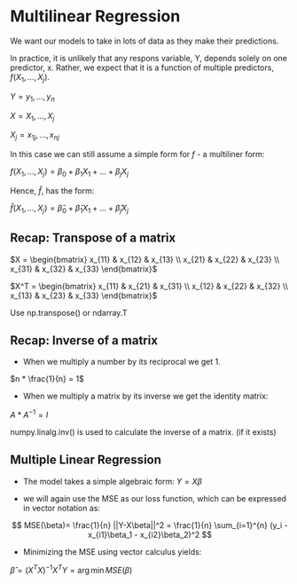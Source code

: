 #  Multilinear Regression

We want our models to take in lots of data as they make their predictions.

In practice, it is unlikely that any respons variable, Y, depends solely on one predictor, x. Rather, we expect that it is a function of multiple predictors, $f(X_1, ..., X_j)$.

$Y= y_1, ..., y_n$

$X = X_1, ..., X_j$

$X_j = x_{1j}, ..., x_{nj}$

In this case we can still assume a simple form for $f$ - a multiliner form:

$f(X_1, ..., X_j) = \beta_0 + \beta_1X_1 + ... + \beta_jX_j$

Hence, $\hat f$, has the form:

$\hat f(X_1, ..., X_j) = \hat \beta_0 + \hat \beta_1X_1 + ... + \hat \beta_jX_j$

## Recap: Transpose of a matrix

$X = \begin{bmatrix} x_{11} & x_{12} & x_{13} \\ x_{21} & x_{22} & x_{23} \\ x_{31} & x_{32} & x_{33} \end{bmatrix}$

$X^T = \begin{bmatrix} x_{11} & x_{21} & x_{31} \\ x_{12} & x_{22} & x_{32} \\ x_{13} & x_{23} & x_{33} \end{bmatrix}$

Use np.transpose() or ndarray.T

## Recap: Inverse of a matrix

- When we multiply a number by its reciprocal we get 1.

$n * \frac{1}{n} = 1$

- When we multiply a matrix by its inverse we get the identity matrix:

$A * A^{-1} = I$

numpy.linalg.inv() is used to calculate the inverse of a matrix. (if it exists)

## Multiple Linear Regression

- The model takes a simple algebraic form: $Y = X\beta$

- we will again use the MSE as our loss function, which can be expressed in vector notation as:

$$
MSE(\beta)= \frac{1}{n} ||Y-X\beta||^2
            = \frac{1}{n} \sum_{i=1}^{n} (y_i - x_{i1}\beta_1 - x_{i2}\beta_2)^2
$$

- Minimizing the MSE using vector calculus yields: 

$\hat \beta = (X^TX)^{-1}X^TY = \arg \min MSE(\beta)$